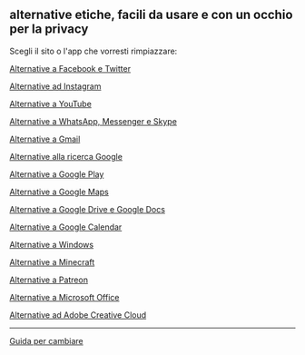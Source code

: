 ## alternative etiche, facili da usare e con un occhio per la privacy

Scegli il sito o l'app che vorresti rimpiazzare: 

[Alternative a Facebook e Twitter](facebook)

[Alternative ad Instagram](instagram)

[Alternative a YouTube](youtube)

[Alternative a WhatsApp, Messenger e Skype](whatsapp-skype)

[Alternative a Gmail](gmail)

[Alternative alla ricerca Google](ricerca-google)

[Alternative a Google Play](google-play)

[Alternative a Google Maps](google-maps)

[Alternative a Google Drive e Google Docs](google-drive-docs)

[Alternative a Google Calendar](google-calendar)

[Alternative a Windows](windows)

[Alternative a Minecraft](minecraft)

[Alternative a Patreon](patreon)

[Alternative a Microsoft Office](office)

[Alternative ad Adobe Creative Cloud](adobe-cc)

<hr/>

[Guida per cambiare](guida)

